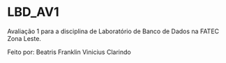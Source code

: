 # LBD_AV1
 
Avaliação 1 para a disciplina de Laboratório de Banco de Dados na FATEC Zona Leste.

Feito por: 
Beatris Franklin
Vinicius Clarindo
